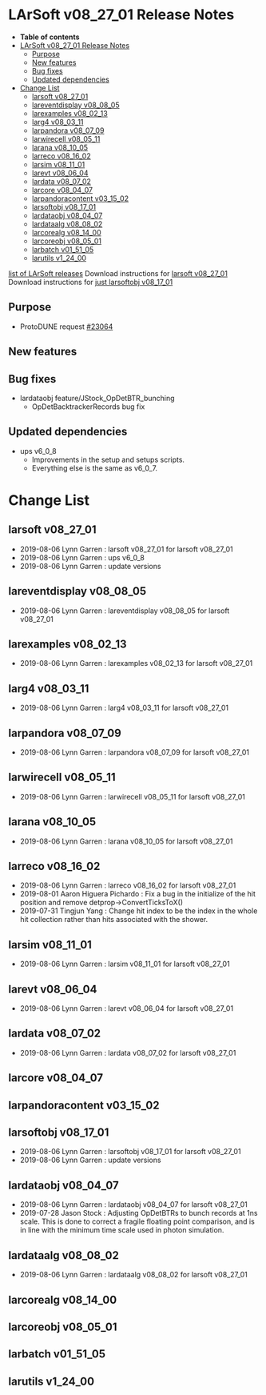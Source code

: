 LArSoft v08_27_01 Release Notes
======================================================================

-   **Table of contents**
-   [LArSoft v08_27_01 Release Notes](#LArSoft-v08_27_01-Release-Notes)
    -   [Purpose](#Purpose)
    -   [New features](#New-features)
    -   [Bug fixes](#Bug-fixes)
    -   [Updated dependencies](#Updated-dependencies)
-   [Change List](#Change-List)
    -   [larsoft v08_27_01](#larsoft-v08_27_01)
    -   [lareventdisplay v08_08_05](#lareventdisplay-v08_08_05)
    -   [larexamples v08_02_13](#larexamples-v08_02_13)
    -   [larg4 v08_03_11](#larg4-v08_03_11)
    -   [larpandora v08_07_09](#larpandora-v08_07_09)
    -   [larwirecell v08_05_11](#larwirecell-v08_05_11)
    -   [larana v08_10_05](#larana-v08_10_05)
    -   [larreco v08_16_02](#larreco-v08_16_02)
    -   [larsim v08_11_01](#larsim-v08_11_01)
    -   [larevt v08_06_04](#larevt-v08_06_04)
    -   [lardata v08_07_02](#lardata-v08_07_02)
    -   [larcore v08_04_07](#larcore-v08_04_07)
    -   [larpandoracontent v03_15_02](#larpandoracontent-v03_15_02)
    -   [larsoftobj v08_17_01](#larsoftobj-v08_17_01)
    -   [lardataobj v08_04_07](#lardataobj-v08_04_07)
    -   [lardataalg v08_08_02](#lardataalg-v08_08_02)
    -   [larcorealg v08_14_00](#larcorealg-v08_14_00)
    -   [larcoreobj v08_05_01](#larcoreobj-v08_05_01)
    -   [larbatch v01_51_05](#larbatch-v01_51_05)
    -   [larutils v1_24_00](#larutils-v1_24_00)

[list of LArSoft releases](LArSoft_release_list)
Download instructions for [larsoft v08_27_01](http://scisoft.fnal.gov/scisoft/bundles/larsoft/v08_27_01/larsoft-v08_27_01.html)
Download instructions for [just larsoftobj v08_17_01](http://scisoft.fnal.gov/scisoft/bundles/larsoftobj/v08_17_01/larsoftobj-v08_17_01.html)

Purpose
--------------------

-   ProtoDUNE request [\#23064](/redmine/issues/23064 "Support: Request patch release v08_27_00_01 for ProtoDUNE production (Closed)")

New features
------------------------------

Bug fixes
------------------------

-   lardataobj feature/JStock_OpDetBTR_bunching
    -   OpDetBacktrackerRecords bug fix

Updated dependencies
----------------------------------------------

-   ups v6_0_8
    -   Improvements in the setup and setups scripts.
    -   Everything else is the same as v6_0_7.

Change List
============================

larsoft v08_27_01
------------------------------------------

-   2019-08-06 Lynn Garren : larsoft v08_27_01 for larsoft v08_27_01
-   2019-08-06 Lynn Garren : ups v6_0_8
-   2019-08-06 Lynn Garren : update versions

lareventdisplay v08_08_05
----------------------------------------------------------

-   2019-08-06 Lynn Garren : lareventdisplay v08_08_05 for larsoft v08_27_01

larexamples v08_02_13
--------------------------------------------------

-   2019-08-06 Lynn Garren : larexamples v08_02_13 for larsoft v08_27_01

larg4 v08_03_11
--------------------------------------

-   2019-08-06 Lynn Garren : larg4 v08_03_11 for larsoft v08_27_01

larpandora v08_07_09
------------------------------------------------

-   2019-08-06 Lynn Garren : larpandora v08_07_09 for larsoft v08_27_01

larwirecell v08_05_11
--------------------------------------------------

-   2019-08-06 Lynn Garren : larwirecell v08_05_11 for larsoft v08_27_01

larana v08_10_05
----------------------------------------

-   2019-08-06 Lynn Garren : larana v08_10_05 for larsoft v08_27_01

larreco v08_16_02
------------------------------------------

-   2019-08-06 Lynn Garren : larreco v08_16_02 for larsoft v08_27_01
-   2019-08-01 Aaron Higuera Pichardo : Fix a bug in the initialize of the hit position and remove detprop-\>ConvertTicksToX()
-   2019-07-31 Tingjun Yang : Change hit index to be the index in the whole hit collection rather than hits associated with the shower.

larsim v08_11_01
----------------------------------------

-   2019-08-06 Lynn Garren : larsim v08_11_01 for larsoft v08_27_01

larevt v08_06_04
----------------------------------------

-   2019-08-06 Lynn Garren : larevt v08_06_04 for larsoft v08_27_01

lardata v08_07_02
------------------------------------------

-   2019-08-06 Lynn Garren : lardata v08_07_02 for larsoft v08_27_01

larcore v08_04_07
------------------------------------------

larpandoracontent v03_15_02
--------------------------------------------------------------

larsoftobj v08_17_01
------------------------------------------------

-   2019-08-06 Lynn Garren : larsoftobj v08_17_01 for larsoft v08_27_01
-   2019-08-06 Lynn Garren : update versions

lardataobj v08_04_07
------------------------------------------------

-   2019-08-06 Lynn Garren : lardataobj v08_04_07 for larsoft v08_27_01
-   2019-07-28 Jason Stock : Adjusting OpDetBTRs to bunch records at 1ns scale. This is done to correct a fragile floating point comparison, and is in line with the minimum time scale used in photon simulation.

lardataalg v08_08_02
------------------------------------------------

-   2019-08-06 Lynn Garren : lardataalg v08_08_02 for larsoft v08_27_01

larcorealg v08_14_00
------------------------------------------------

larcoreobj v08_05_01
------------------------------------------------

larbatch v01_51_05
--------------------------------------------

larutils v1_24_00
------------------------------------------
